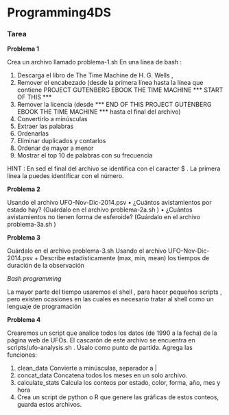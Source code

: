 # Programming4DS

### Tarea

**Problema 1**

Crea un archivo llamado problema-1.sh
En una línea de bash :
   1. Descarga el libro de The Time Machine de H. G. Wells ,
   2. Remover el encabezado (desde la primera línea hasta la línea que contiene PROJECT GUTENBERG EBOOK THE TIME MACHINE *** START OF THIS ***
   3. Remover la licencia (desde *** END OF THIS PROJECT GUTENBERG EBOOK THE TIME MACHINE *** hasta el final del archivo)
   4. Convertirlo a minúsculas
   5. Extraer las palabras
   6. Ordenarlas
   7. Eliminar duplicados y contarlos
   8. Ordenar de mayor a menor
   9. Mostrar el top 10 de palabras con su frecuencia
   
HINT : En sed el final del archivo se identifica con el caracter $ . La primera línea la puedes identificar
con el número.

**Problema 2**

Usando el archivo UFO-Nov-Dic-2014.psv
   • ¿Cuántos avistamientos por estado hay? (Guárdalo en el archivo problema-2a.sh )
   • ¿Cuántos avistamientos no tienen forma de esferoide? (Guárdalo en el archivo problema-3a.sh )
   
**Problema 3**

Guárdalo en el archivo problema-3.sh
Usando el archivo UFO-Nov-Dic-2014.psv
    + Describe estadísticamente (max, min, mean) los tiempos de duración de la observación
    
*Bash programming*

La mayor parte del tiempo usaremos el shell , para hacer pequeños scripts , pero existen ocasiones en las
cuales es necesario tratar al shell como un lenguaje de programación

**Problema 4**

Crearemos un script que analice todos los datos (de 1990 a la fecha) de la página web de UFOs.
El cascarón de este archivo se encuentra en scripts/ufo-analysis.sh . Úsalo como punto de partida.
Agrega las funciones:
   1. clean_data Convierte a minúsculas, separador a |
   2. concat_data Concatena todos los meses en un solo archivo.
   3. calculate_stats Calcula los conteos por estado, color, forma, año, mes y hora
   4. Crea un script de python o R que genere las gráficas de estos conteos, guarda estos archivos.
